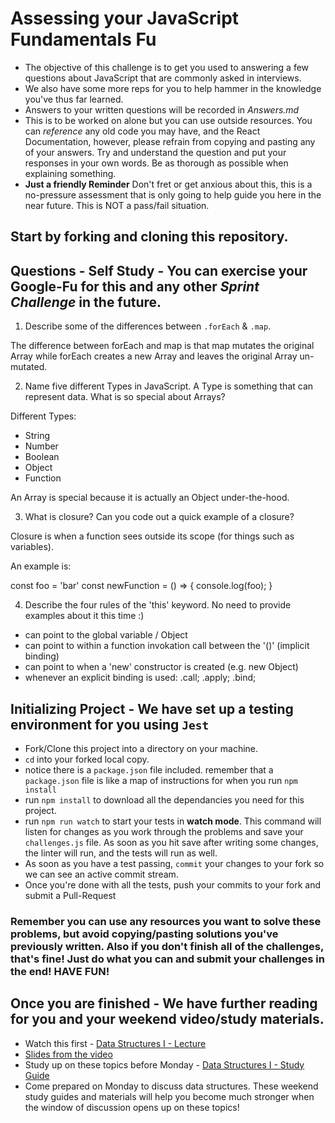 # Assessing your JavaScript Fundamentals Fu
* The objective of this challenge is to get you used to answering a few questions about JavaScript that are commonly asked in interviews. 
* We also have some more reps for you to help hammer in the knowledge you've thus far learned.
* Answers to your written questions will be recorded in *Answers.md* 
* This is to be worked on alone but you can use outside resources. You can *reference* any old code you may have, and the React Documentation, however, please refrain from copying and pasting any of your answers. Try and understand the question and put your responses in your own words. Be as thorough as possible when explaining something. 
* **Just a friendly Reminder** Don't fret or get anxious about this, this is a no-pressure assessment that is only going to help guide you here in the near future. This is NOT a pass/fail situation. 
## Start by forking and cloning this repository.
## Questions - Self Study - You can exercise your Google-Fu for this and any other _Sprint Challenge_ in the future.
1. Describe some of the differences between `.forEach` & `.map`.

The difference between forEach and map is that map mutates the original Array while forEach creates a new Array and leaves the original Array un-mutated.

2. Name five different Types in JavaScript. A Type is something that can represent data. What is so special about Arrays?

Different Types:
- String
- Number
- Boolean
- Object
- Function

An Array is special because it is actually an Object under-the-hood.

3. What is closure? Can you code out a quick example of a closure?

Closure is when a function sees outside its scope (for things such as variables).

An example is:

const foo = 'bar'
const newFunction = () => {
    console.log(foo);
}

4. Describe the four rules of the 'this' keyword. No need to provide examples about it this time :)

- can point to the global variable / Object
- can point to within a function invokation call between the '()' (implicit binding)
- can point to when a 'new' constructor is created (e.g. new Object)
- whenever an explicit binding is used: .call; .apply; .bind;

## Initializing Project - We have set up a testing environment for you using `Jest`
* Fork/Clone this project into a directory on your machine.
* `cd` into your forked local copy.
* notice there is a `package.json` file included. remember that a `package.json` file is like a map of instructions for when you run `npm install`
* run `npm install` to download all the dependancies you need for this project.
* run `npm run watch` to start your tests in **watch mode**. This command will listen for changes as you work through the problems and save your `challenges.js` file. As soon as you hit save after writing some changes, the linter will run, and the tests will run as well. 
* As soon as you have a test passing, `commit` your changes to your fork so we can see an active commit stream.
* Once you're done with all the tests, push your commits to your fork and submit a Pull-Request

### Remember you can use any resources you want to solve these problems, but avoid copying/pasting solutions you've previously written. Also if you don't finish all of the challenges, that's fine! Just do what you can and submit your challenges in the end! HAVE FUN!

## Once you are finished - We have further reading for you and your weekend video/study materials.
* Watch this first - [Data Structures I - Lecture](https://www.youtube.com/watch?v=hCOJeCA8-MI) 
* [Slides from the video](https://docs.google.com/presentation/d/1I-e6qaaoqf9w7Q-8jM7REJ9AjmGLvnxeGyXFl5HXm98/edit)
* Study up on these topics before Monday - [Data Structures I - Study Guide](https://github.com/LambdaSchool/Data-Structures-I-Mini-Sprint)
* Come prepared on Monday to discuss data structures. These weekend study guides and materials will help you become much stronger when the window of discussion opens up on these topics!
